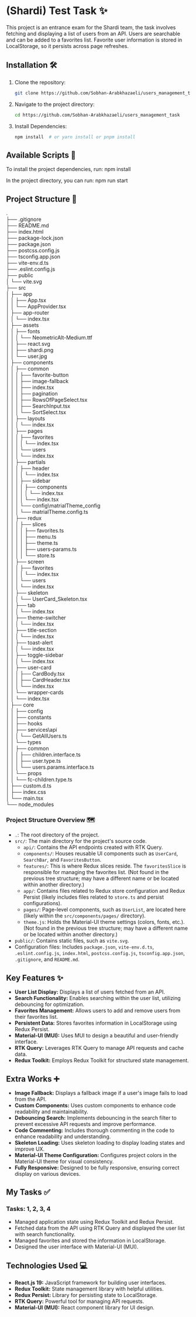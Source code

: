 # (Shardi) Test Task  ✨  

This project is an entrance exam for the Shardi team, the task involves fetching and displaying a list of users from an API. Users are searchable and can be added to a favorites list. Favorite user information is stored in LocalStorage, so it persists across page refreshes.  

## Installation 🛠️  

1.  Clone the repository:  

    ```bash  
    git clone https://github.com/Sobhan-Arabkhazaeli/users_management_task
    ```  

2.  Navigate to the project directory:  

    ```bash  
    cd https://github.com/Sobhan-Arabkhazaeli/users_management_task 
    ```  

3.  Install Dependencies:  

    ```bash  
    npm install  # or yarn install or pnpm install  
    ```  

## Available Scripts 📜  

 To install the project dependencies, run:
npm install

In the project directory, you can run:
npm run start

## Project Structure 📂  
.  
├── .gitignore  
├── README.md  
├── index.html  
├── package-lock.json  
├── package.json  
├── postcss.config.js  
├── tsconfig.app.json  
├── vite-env.d.ts  
├── .eslint.config.js  
├── public  
│   └── vite.svg  
├── src  
│   ├── app  
│   │   ├── App.tsx  
│   │   └── AppProvider.tsx  
│   ├── app-router  
│   │   └── index.tsx  
│   ├── assets  
│   │   ├── fonts  
│   │   │   └── NeometricAlt-Medium.ttf  
│   │   ├── react.svg  
│   │   ├── shardi.png  
│   │   └── user.jpg  
│   ├── components  
│   │   ├── common  
│   │   │   ├── favorite-button  
│   │   │   ├── image-fallback  
│   │   │   ├── index.tsx  
│   │   │   ├── pagination  
│   │   │   ├── RowsOfPageSelect.tsx  
│   │   │   ├── SearchInput.tsx  
│   │   │   └── SortSelect.tsx  
│   │   ├── layouts  
│   │   │   └── index.tsx  
│   │   ├── pages  
│   │   │   ├── favorites  
│   │   │   │   └── index.tsx  
│   │   │   └── users  
│   │   │       └── index.tsx  
│   │   ├── partials  
│   │   │   ├── header  
│   │   │   │   └── index.tsx  
│   │   │   ├── sidebar  
│   │   │   │   ├── components  
│   │   │   │   │   └── index.tsx  
│   │   │   │   └── index.tsx  
│   │   │   └── config\matrialTheme_config  
│   │   │       └── matrialTheme.config.ts  
│   │   ├── redux  
│   │   │   ├── slices  
│   │   │   │   ├── favorites.ts  
│   │   │   │   ├── menu.ts  
│   │   │   │   ├── theme.ts  
│   │   │   │   ├── users-params.ts  
│   │   │   │   └── store.ts  
│   │   ├── screen  
│   │   │   ├── favorites  
│   │   │   │   └── index.tsx  
│   │   │   └── users  
│   │   │       └── index.tsx  
│   │   ├── skeleton  
│   │   │   └── UserCard_Skeleton.tsx  
│   │   ├── tab  
│   │   │   └── index.tsx  
│   │   ├── theme-switcher  
│   │   │   └── index.tsx  
│   │   ├── title-section  
│   │   │   └── index.tsx  
│   │   ├── toast-alert  
│   │   │   └── index.tsx  
│   │   ├── toggle-sidebar  
│   │   │   └── index.tsx  
│   │   ├── user-card  
│   │   │   ├── CardBody.tsx  
│   │   │   ├── CardHeader.tsx  
│   │   │   └── index.tsx  
│   │   └── wrapper-cards  
│   │       └── index.tsx  
│   ├── core  
│   │   ├── config  
│   │   ├── constants  
│   │   ├── hooks  
│   │   ├── services\api  
│   │   │   └── GetAllUsers.ts  
│   │   └── types  
│   │       ├── common  
│   │       │   ├── children.interface.ts  
│   │       │   ├── user.type.ts  
│   │       │   └── users.params.interface.ts  
│   │       └── props  
│   │           └── fc-children.type.ts  
│   ├── custom.d.ts  
│   ├── index.css  
│   └── main.tsx  
└── node_modules  


### Project Structure Overview 🗺️  

*   `.`: The root directory of the project.  
*   `src/`: The main directory for the project's source code.  
    *   `api/`: Contains the API endpoints created with RTK Query.  
    *   `components/`: Houses reusable UI components such as `UserCard`, `SearchBar`, and `FavoritesButton`.  
    *   `features/`: This is where Redux slices reside. The `favoritesSlice` is responsible for managing the favorites list. (Not found in the previous tree structure; may have a different name or be located within another directory.)  
    *   `app/`: Contains files related to Redux store configuration and Redux Persist (likely includes files related to `store.ts` and persist configurations).  
    *   `pages/`: Page-level components, such as `UserList`, are located here (likely within the `src/components/pages/` directory).  
    *   `theme.js`: Holds the Material-UI theme settings (colors, fonts, etc.). (Not found in the previous tree structure; may have a different name or be located within another directory.)  
*   `public/`: Contains static files, such as `vite.svg`.  
*   Configuration files: Includes `package.json`, `vite-env.d.ts`, `.eslint.config.js`, `index.html`, `postcss.config.js`, `tsconfig.app.json`, `.gitignore`, and `README.md`.  

## Key Features ✨  

*   **User List Display:** Displays a list of users fetched from an API.  
*   **Search Functionality:** Enables searching within the user list, utilizing debouncing for optimization.  
*   **Favorites Management:** Allows users to add and remove users from their favorites list.  
*   **Persistent Data:** Stores favorites information in LocalStorage using Redux Persist.  
*   **Material-UI (MUI):** Uses MUI to design a beautiful and user-friendly interface.  
*   **RTK Query:** Leverages RTK Query to manage API requests and cache data.  
*   **Redux Toolkit:** Employs Redux Toolkit for structured state management.  

## Extra Works ➕  

*   **Image Fallback:** Displays a fallback image if a user's image fails to load from the API.  
*   **Custom Components:** Uses custom components to enhance code readability and maintainability.  
*   **Debouncing Search:** Implements debouncing in the search filter to prevent excessive API requests and improve performance.  
*   **Code Commenting:** Includes thorough commenting in the code to enhance readability and understanding.  
*   **Skeleton Loading:** Uses skeleton loading to display loading states and improve UX.  
*   **Material-UI Theme Configuration:** Configures project colors in the Material-UI theme for visual consistency.  
*   **Fully Responsive:** Designed to be fully responsive, ensuring correct display on various devices.  

## My Tasks ✅  

### Tasks: 1, 2, 3, 4  

*   Managed application state using Redux Toolkit and Redux Persist.  
*   Fetched data from the API using RTK Query and displayed the user list with search functionality.  
*   Managed favorites and stored the information in LocalStorage.  
*   Designed the user interface with Material-UI (MUI).  

## Technologies Used 💻  

*   **React.js 19:** JavaScript framework for building user interfaces.  
*   **Redux Toolkit:** State management library with helpful utilities.  
*   **Redux Persist:** Library for persisting state to LocalStorage.  
*   **RTK Query:** Powerful tool for managing API requests.  
*   **Material-UI (MUI):** React component library for UI design.
